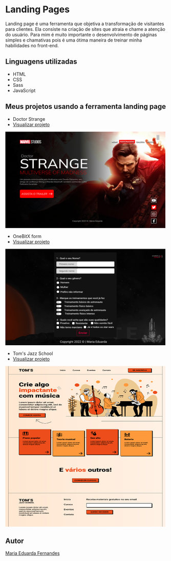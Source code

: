# Landing Pages

Landing page é uma ferramenta que objetiva a transformação de visitantes para clientes. Ela consiste na criação de sites que atraia e chame a atenção do usuário.
Para mim é muito importante o desenvolvimento de páginas simples e chamativas pois é uma ótima maneira de treinar minha habilidades no front-end.

## Linguagens utilizadas
- HTML
- CSS
- Sass
- JavaScript

## Meus projetos usando a ferramenta landing page

- Doctor Strange
- [Visualizar projeto](https://maria-efs.github.io/landing-pages/doctor-strange/)
<img src="./imgs/doctor-strange.png" alt="doctor-strange" width="500" height="300">

<br/>

- OneBitX form
- [Visualizar projeto](https://maria-efs.github.io/landing-pages/onebitX-form/)
<img src="./imgs/onebitX.png" alt="OneBitX form" width="500" height="300">

<br/>

- Tom's Jazz School
- [Visualizar projeto](https://maria-efs.github.io/landing-pages/jazz-school/)
<img src="./imgs/jazz-school.png" alt="Tom's Jazz School" width="500" height="500">

## Autor
[Maria Eduarda Fernandes](https://maria-efs.github.io/)
